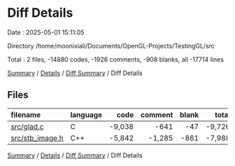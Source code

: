 # Diff Details

Date : 2025-05-01 15:11:05

Directory /home/moonixiali/Documents/OpenGL-Projects/TestingGL/src

Total : 2 files,  -14880 codes, -1926 comments, -908 blanks, all -17714 lines

[Summary](results.md) / [Details](details.md) / [Diff Summary](diff.md) / Diff Details

## Files
| filename | language | code | comment | blank | total |
| :--- | :--- | ---: | ---: | ---: | ---: |
| [src/glad.c](/src/glad.c) | C | -9,038 | -641 | -47 | -9,726 |
| [src/stb_image.h](/src/stb_image.h) | C++ | -5,842 | -1,285 | -861 | -7,988 |

[Summary](results.md) / [Details](details.md) / [Diff Summary](diff.md) / Diff Details